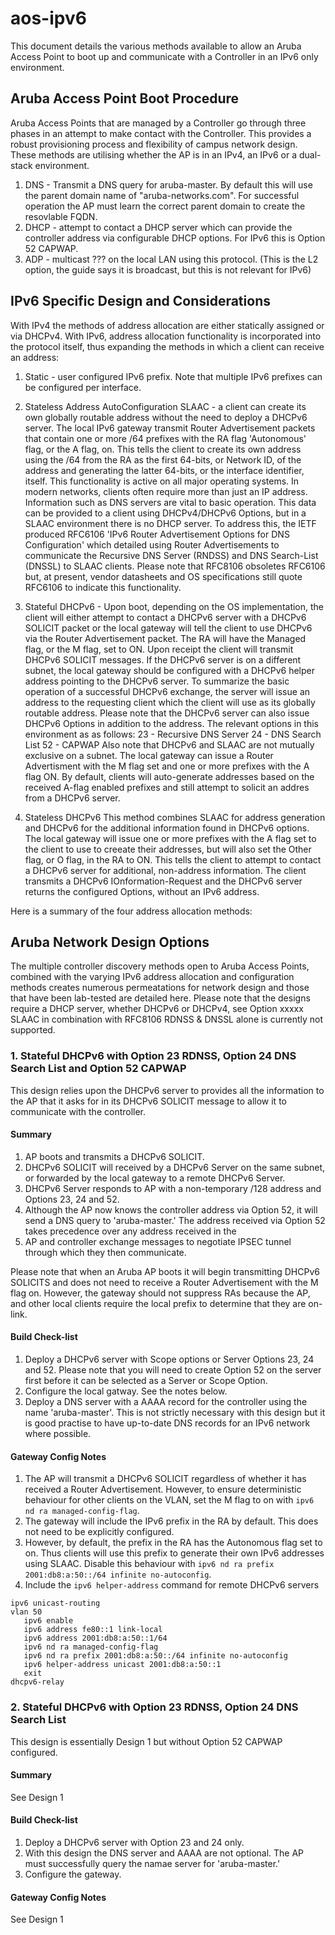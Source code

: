 # aos-ipv6

This document details the various methods available to allow an Aruba Access Point to boot up and communicate with a Controller in an IPv6 only environment.

## Aruba Access Point Boot Procedure

Aruba Access Points that are managed by a Controller go through three phases in an attempt to make contact with the Controller. This provides a robust provisioning process and flexibility of campus network design. These methods are utilising whether the AP is in an IPv4, an IPv6 or a dual-stack environment.

1. DNS - Transmit a DNS query for aruba-master. By default this will use the parent domain name of "aruba-networks.com". For successful operation the AP must learn the correct parent domain to create the resovlable FQDN.
2. DHCP - attempt to contact a DHCP server which can provide the controller address via configurable DHCP options. For IPv6 this is Option 52 CAPWAP.
3. ADP - multicast ??? on the local LAN using this protocol. (This is the L2 option, the guide says it is broadcast, but this is not relevant for IPv6)

## IPv6 Specific Design and Considerations

With IPv4 the methods of address allocation are either statically assigned or via DHCPv4.
With IPv6, address allocation functionality is incorporated into the protocol itself, thus expanding the methods in which a client can receive an address:

1. Static - user configured IPv6 prefix. Note that multiple IPv6 prefixes can be configured per interface.

2. Stateless Address AutoConfiguration SLAAC - a client can create its own globally routable address without the need to deploy a DHCPv6 server.
The local IPv6 gateway transmit Router Advertisement packets that contain one or more /64 prefixes with the RA flag 'Autonomous' flag, or the A flag, on. This tells the client to create its own address using the /64 from the RA as the first 64-bits, or Network ID, of the address and generating the latter 64-bits, or the interface identifier, itself. This functionality is active on all major operating systems.
In modern networks, clients often require more than just an IP address. Information such as DNS servers are vital to basic operation. This data can be provided to a client using DHCPv4/DHCPv6 Options, but in a SLAAC environment there is no DHCP server. To address this, the IETF produced RFC6106 'IPv6 Router Advertisement Options for DNS Configuration' which detailed using Router Advertisements to communicate the Recursive DNS Server (RNDSS) and DNS
Search-List (DNSSL) to SLAAC clients. Please note that RFC8106 obsoletes RFC6106 but, at present, vendor datasheets and OS specifications still quote RFC6106 to indicate this functionality.

3. Stateful DHCPv6 - Upon boot, depending on the OS implementation, the client will either attempt to contact a DHCPv6 server with a DHCPv6 SOLICIT packet or the local gateway will tell the client to use DHCPv6 via the Router Advertisement packet. The RA will have the Managed flag, or the M flag, set to ON. Upon receipt the client will transmit DHCPv6 SOLICIT messages.
If the DHCPv6 server is on a different subnet, the local gateway should be configured with a DHCPv6 helper address pointing to the DHCPv6 server.
To summarize the basic operation of a successful DHCPv6 exchange, the server will issue an address to the requesting client which the client will use as its globally routable address.
Please note that the DHCPv6 server can also issue DHCPv6 Options in addition to the address. The relevant options in this environment as as follows:
23 - Recursive DNS Server
24 - DNS Search List
52 - CAPWAP
Also note that DHCPv6 and SLAAC are not mutually exclusive on a subnet. The local gateway can issue a Router Advertisment with the M flag set and one or more prefixes with the A flag ON. By default, clients will auto-generate addresses based on the received A-flag enabled prefixes and still attempt to solicit an addres from a DHCPv6 server.

4. Stateless DHCPv6 This method combines SLAAC for address generation and DHCPv6 for the additional information found in DHCPv6 options.
The local gateway will issue one or more prefixes with the A flag set to the client to use to creeate their addresses, but will also set the Other flag, or O flag, in the RA to ON. This tells the client to attempt to contact a DHCPv6 server for additional, non-address information.
The client transmits a DHCPv6 IOnformation-Request and the DHCPv6 server returns the configured Options, without an IPv6 address.

Here is a summary of the four address allocation methods:

## Aruba Network Design Options

The multiple controller discovery methods open to Aruba Access Points, combined with the varying IPv6 address allocation and configuration methods creates numerous permeatations for network design and those that have been lab-tested are detailed here.
Please note that the designs require a DHCP server, whether DHCPv6 or DHCPv4, see Option xxxxx SLAAC in combination with RFC8106 RDNSS & DNSSL alone is currently not supported.

### 1. Stateful DHCPv6 with Option 23 RDNSS, Option 24 DNS Search List and Option 52 CAPWAP

This design relies upon the DHCPv6 server to provides all the information to the AP that it asks for in its DHCPv6 SOLICIT message to allow it to communicate with the controller.

#### Summary

1. AP boots and transmits a DHCPv6 SOLICIT. 
2. DHCPv6 SOLICIT will received by a DHCPv6 Server on the same subnet, or forwarded by the local gateway to a remote DHCPv6 Server.
3. DHCPv6 Server responds to AP with a non-temporary /128 address and Options 23, 24 and 52.
4. Although the AP now knows the controller address via Option 52, it will send a DNS query to 'aruba-master.<your-domain>'
The address received via Option 52 takes precedence over any address received in the 
5. AP and controller exchange messages to negotiate IPSEC tunnel through which they then communicate.

Please note that when an Aruba AP boots it will begin transmitting DHCPv6 SOLICITS and does not need to receive a Router Advertisement with the M flag on.
However, the gateway should not suppress RAs because the AP, and other local clients require the local prefix to determine that they are on-link.

#### Build Check-list

1. Deploy a DHCPv6 server with Scope options or Server Options 23, 24 and 52. Please note that you will need to create Option 52 on the server first before it can be selected as a Server or Scope Option.
2. Configure the local gatway. See the notes below.
3. Deploy a DNS server with a AAAA record for the controller using the name 'aruba-master'. This is not strictly necessary with this design but it is good practise to have up-to-date DNS records for an IPv6 network where possible.

#### Gateway Config Notes

1. The AP will transmit a DHCPv6 SOLICIT regardless of whether it has received a Router Advertisement. However, to ensure deterministic behaviour for other clients on the VLAN, set the M flag to on with `ipv6 nd ra managed-config-flag`.
2. The gateway will include the IPv6 prefix in the RA by default. This does not need to be explicitly configured.
3. However, by default, the prefix in the RA has the Autonomous flag set to on. Thus clients will use this prefix to generate their own IPv6 addresses using SLAAC. Disable this behaviour with `ipv6 nd ra prefix 2001:db8:a:50::/64 infinite no-autoconfig`.
4. Include the `ipv6 helper-address` command for remote DHCPv6 servers

```
ipv6 unicast-routing
vlan 50
   ipv6 enable
   ipv6 address fe80::1 link-local
   ipv6 address 2001:db8:a:50::1/64
   ipv6 nd ra managed-config-flag
   ipv6 nd ra prefix 2001:db8:a:50::/64 infinite no-autoconfig
   ipv6 helper-address unicast 2001:db8:a:50::1
   exit
dhcpv6-relay
```

### 2. Stateful DHCPv6 with Option 23 RDNSS, Option 24 DNS Search List

This design is essentially Design 1 but without Option 52 CAPWAP configured.

#### Summary

See Design 1

#### Build Check-list

1. Deploy a DHCPv6 server with Option 23 and 24 only.
2. With this design the DNS server and AAAA are not optional. The AP must successfully query the namae server for 'aruba-master.<your-domain>'
3. Configure the gateway.

#### Gateway Config Notes

See Design 1